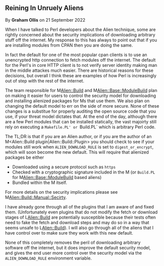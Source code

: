 ## Reining In Unruely Aliens

By <b>Graham Ollis</b> on 21 September 2022

When I have talked to Perl developers about the Alien technique, some are
rightly concerned about the security implications of downloading arbitrary
stuff off the internet.  My response to this has always to point out that
if you are installing modules from CPAN then you are doing the same.

In fact the default for one of the most popular cpan clients is to use an
unencrypted http connection to fetch modules off the internet.  The default
for the Perl's in core HTTP client is to not verify server identity making
man in the middle attackes much easier.  There are historical reasons for
these decisions, but overall I think these are examples of how Perl is
increasingly out of step with the rest of the internet.

The team responsible for M<Alien::Build> and M<Alien::Base::ModuleBuild>
plan on making it easier for users to control the security model for
downloading and installing alienized packages for M<Alien>s that use them.
We also plan on changing the default model to err on the side of more
secure.  None of these changes is a substitue for properly auditing
the open source code that you use, if your threat model dictates that.
At the end of the day, although there are a few Perl modules that can
be installed statically, the vast majoirty still rely on executing a
`Makefile.PL' or `Build.PL` which is arbitrary Perl code.

The TL;DR is that if you are an Alien author, or if you are the author
of an M<Alien::Build plugin|Alien::Build::Plugin> you should check to
see if your modules still work when `ALIEN_DOWNLOAD_RULE` is set to
`digest_or_encrypt`, which will soon become the new default.  This
will require that alienized packages be either

* Downloaded using a secure protocol such as `https`
* Checked with a cryptographic signature included in the M<alienfile> (or `Build.PL` for M<Alien::Base::ModuleBuild> based aliens)
* Bundled within the M<Alien> itself.

For more details on the security implications please see
M<Alien::Build::Manual::Secirty>.

I have already gone through all of the plugins that I am aware of and
fixed them.  (Unfortunately even plugins that do not modify the
fetch or download stages of L<Alien::Build> are potentially susceptible
because their tests often need to fake the fetch and download steps
and may do so in a way that seems unsafe to L<Alien::Build>).  I will
also go through all of the aliens that I have control over to make sure
they work with this new default.

None of this completely removes the peril of downloading arbitrary
software off the internet, but it does improve the default security
model, and gives the end user more control over the security model
via the `ALIEN_DOWNLOAD_RULE` environment variable.

